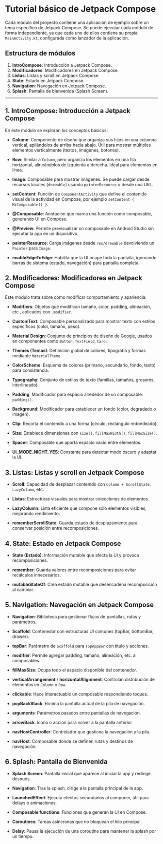 # Tutorial básico de Jetpack Compose

Cada módulo del proyecto contiene una aplicación de ejemplo sobre un tema específico de Jetpack Compose. Se puede ejecutar cada módulo de forma independiente, ya que cada uno de ellos contiene su propia `MainActivity.kt`, configurada como lanzador de la aplicación.

## Estructura de módulos

1. **IntroCompose**: Introducción a Jetpack Compose.
2. **Modificadores**: Modificadores en Jetpack Compose.
3. **Listas**: Listas y scroll en Jetpack Compose.
4. **State**: Estado en Jetpack Compose.
5. **Navigation**: Navegación en Jetpack Compose.
6. **Splash**: Pantalla de bienvenida (Splash Screen).

---

## 1. IntroCompose: Introducción a Jetpack Compose

En este módulo se exploran los conceptos básicos:

- **Column**: Componente de diseño que organiza sus hijos en una columna vertical, apilándolos de arriba hacia abajo. Útil para mostrar múltiples elementos verticalmente (textos, imágenes, botones).

- **Row**: Similar a `Column`, pero organiza los elementos en una fila horizontal, alineándolos de izquierda a derecha. Ideal para elementos en línea.

- **Image**: Composable para mostrar imágenes. Se puede cargar desde recursos locales (`drawable`) usando `painterResource` o desde una URL.

- **setContent**: Función de `ComponentActivity` que define el contenido visual de la actividad en Compose, por ejemplo `setContent { MiComposable() }`.

- **@Composable**: Anotación que marca una función como composable, generando UI en Compose.

- **@Preview**: Permite previsualizar un composable en Android Studio sin ejecutar la app en un dispositivo.

- **painterResource**: Carga imágenes desde `res/drawable` devolviendo un `Painter` para `Image`.

- **enableEdgeToEdge**: Habilita que la UI ocupe toda la pantalla, ignorando barras de sistema (estado, navegación) para pantalla completa.

## 2. Modificadores: Modificadores en Jetpack Compose

Este módulo trata sobre cómo modificar comportamiento y apariencia:

- **Modifiers**: Objetos que modifican tamaño, color, padding, alineación, etc., aplicados con `.modifier`.

- **CustomText**: Composable personalizado para mostrar texto con estilos específicos (color, tamaño, peso).

- **Material Design**: Conjunto de principios de diseño de Google, usados en componentes como `Button`, `TextField`, `Card`.

- **Themes (Temas)**: Definición global de colores, tipografía y formas mediante `MaterialTheme`.

- **ColorScheme**: Esquema de colores (primario, secundario, fondo, texto) para consistencia.

- **Typography**: Conjunto de estilos de texto (familias, tamaños, grosores, interlineado).

- **Padding**: Modificador para espacio alrededor de un composable: `padding()`.

- **Background**: Modificador para establecer un fondo (color, degradado o imagen).

- **Clip**: Recorta el contenido a una forma (círculo, rectángulo redondeado).

- **Size**: Establece dimensiones con `size()`, `fillMaxWidth()`, `fillMaxSize()`.

- **Spacer**: Composable que aporta espacio vacío entre elementos.

- **UI_MODE_NIGHT_YES**: Constante para detectar modo oscuro y adaptar la UI.

## 3. Listas: Listas y scroll en Jetpack Compose

- **Scroll**: Capacidad de desplazar contenido con `Column + ScrollState`, `LazyColumn`, etc.

- **Listas**: Estructuras visuales para mostrar colecciones de elementos.

- **LazyColumn**: Lista eficiente que compone sólo elementos visibles, mejorando rendimiento.

- **rememberScrollState**: Guarda estado de desplazamiento para conservar posición entre recomposiciones.

## 4. State: Estado en Jetpack Compose

- **State (Estado)**: Información mutable que afecta la UI y provoca recomposiciones.

- **remember**: Guarda valores entre recomposiciones para evitar recálculos innecesarios.

- **mutableStateOf**: Crea estado mutable que desencadena recomposición al cambiar.

## 5. Navigation: Navegación en Jetpack Compose

- **Navigation**: Biblioteca para gestionar flujos de pantallas, rutas y parámetros.

- **Scaffold**: Contenedor con estructuras UI comunes (topBar, bottomBar, drawer).

- **topBar**: Parámetro de `Scaffold` para `TopAppBar` con título y acciones.

- **modifier**: Permite agregar padding, tamaño, alineación, etc. a composables.

- **fillMaxSize**: Ocupa todo el espacio disponible del contenedor.

- **verticalArrangement** / **horizontalAlignment**: Controlan distribución de elementos en `Column` o `Row`.

- **clickable**: Hace interactuable un composable respondiendo toques.

- **popBackStack**: Elimina la pantalla actual de la pila de navegación.

- **arguments**: Parámetros pasados entre pantallas de navegación.

- **arrowBack**: Icono o acción para volver a la pantalla anterior.

- **navHostController**: Controlador que gestiona la navegación y la pila.

- **navHost**: Composable donde se definen rutas y destinos de navegación.

## 6. Splash: Pantalla de Bienvenida

- **Splash Screen**: Pantalla inicial que aparece al iniciar la app y redirige después.

- **Navigation**: Tras la splash, dirige a la pantalla principal de la app.

- **LaunchedEffect**: Ejecuta efectos secundarios al componer, útil para delays o animaciones.

- **Composable functions**: Funciones que generan la UI en Compose.

- **Coroutines**: Tareas asíncronas que no bloquean el hilo principal.

- **Delay**: Pausa la ejecución de una coroutine para mantener la splash por un tiempo.
